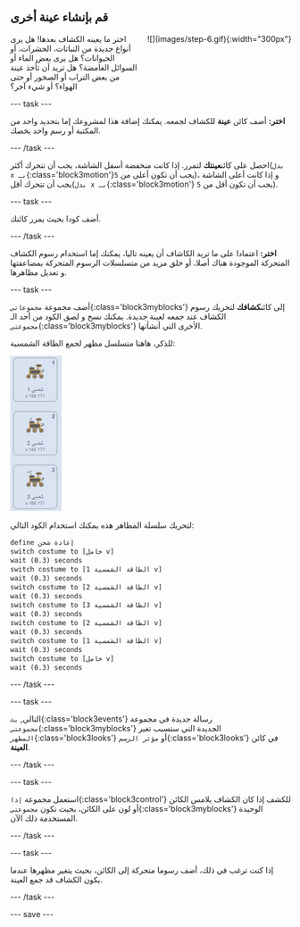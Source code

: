 ## قم بإنشاء عينة أخرى

<div style="display: flex; flex-wrap: wrap">
<div style="flex-basis: 200px; flex-grow: 1; margin-right: 15px;">
اختر ما يعينه الكشاف بعدها! هل يرى أنواع جديدة من النباتات، الحشرات، أو الحيوانات؟ هل يرى بعض الماء أو السوائل الغامضة؟ هل تريد أن تأخذ عينة من بعض التراب أو الصخور أو حتى الهواء؟ أو شيء آخر؟
</div>
<div>
![](images/step-6.gif){:width="300px"}
</div>
</div>

--- task ---

**اختر:** أضف كائن **عينة** للكشاف لجمعه. يمكنك إضافة هذا لمشروعك إما بتحديد واحد من المكتبة أو رسم واحد يخصك.

--- /task ---

احصل على كائن**عينتك** لتمرر. إذا كانت منخفضة أسفل الشاشة، يجب أن تتحرك أكثر(`بدل x بـ`{:class='block3motion'}يجب أن تكون أعلى من `5`)، و إذا كانت أعلى الشاشة يجب أن تتحرك أقل(`بدل x بـ`{:class='block3motion'} يجب أن تكون أقل من `5`).

--- task ---

أضف كودا بحيث يمرر كائنك.

--- /task ---

**اختر:** اعتمادا على ما تريد الكاشاف أن يعينه تاليا، يمكنك إما استخدام رسوم الكشاف المتحركة الموجودة هناك أصلا، أو خلق مزيد من متسلسلات الرسوم المتحركة بمضاعفتها و تعديل مظاهرها.

--- task ---

أضف مجموعة `مجموعاتي`{:class='block3myblocks'} إلى كائن**كشافك** لتحريك رسوم الكشاف عند جمعه لعينة جديدة. يمكنك نسخ و لصق الكود من أحد الـ `مجموعتي`{:class='block3myblocks'} الأخرى التي أنشأتها.

للذكر، هاهنا متسلسل مظهر لجمع الطاقة الشمسية:

![ثلاثة مظاهر معروضة مع مد الكشاف للوح شمسي.](images/solar-animation.png)

لتحريك سلسلة المظاهر هذه يمكنك استخدام الكود التالي:

```blocks3
define إعادة شحن
switch costume to [خامل v]
wait (0.3) seconds
switch costume to [الطاقة الشمسية 1 v]
wait (0.3) seconds
switch costume to [الطاقة الشمسية 2 v]
wait (0.3) seconds
switch costume to [الطاقة الشمسية 3 v]
wait (0.3) seconds
switch costume to [الطاقة الشمسية 2 v]
wait (0.3) seconds
switch costume to [الطاقة الشمسية 1 v]
wait (0.3) seconds
switch costume to [خامل v]
wait (0.3) seconds
```

--- /task ---

--- task ---

التالي, `بث`{:class='block3events'} رسالة جديدة في مجموعة `مجموعتي`{:class='block3myblocks'} الجديدة التي ستسبب تغير `المظهر`{:class='block3looks'} أو `مؤثر الرسم`{:class='block3looks'} في كائن **العينة**.

--- /task ---

--- task ---

استعمل مجموعة `إذا`{:class='block3control'} للكشف إذا كان الكشاف يلامس الكائن أو لون على الكائن، بحيث تكون `مجموعتي`{:class='block3myblocks'} الوحيدة المستخدمة ذلك الآن.

--- /task ---

--- task ---

إذا كنت ترغب في ذلك، أضف رسوما متحركة إلى الكائن، بحيث يتغير مظهرها عندما يكون الكشاف قد جمع العينة.

--- /task ---

--- save ---
